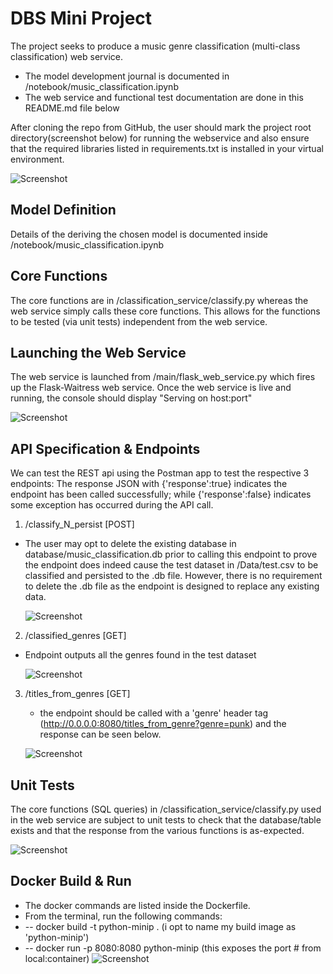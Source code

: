 # DBS Mini Project

The project seeks to produce a music genre classification (multi-class classification) web service.
- The model development journal is documented in /notebook/music_classification.ipynb
- The web service and functional test documentation are done in this README.md file below 

After cloning the repo from GitHub, the user should mark the project root directory(screenshot below) for running the webservice and also ensure that the required libraries listed in requirements.txt is installed in your virtual environment.


![Screenshot](screenshots/projectHead.jpg)

## Model Definition

Details of the deriving the chosen model is documented inside /notebook/music_classification.ipynb

## Core Functions

The core functions are in /classification_service/classify.py whereas the web service simply calls these core functions. This allows for the functions to be tested (via unit tests) independent from the web service.


## Launching the Web Service

The web service is launched from /main/flask_web_service.py which fires up the Flask-Waitress web service.
Once the web service is live and running, the console should display "Serving on host:port"

![Screenshot](screenshots/serving.jpg)



## API Specification & Endpoints

We can test the REST api using the Postman app to test the respective 3 endpoints:
The response JSON with {'response':true} indicates the endpoint has been called successfully; while {'response':false} indicates some exception has occurred during the API call.


1) /classify_N_persist [POST]
- The user may opt to delete the existing database in database/music_classification.db prior to calling this endpoint to prove the endpoint does indeed cause the test dataset in /Data/test.csv to be classified and persisted to the .db file. However, there is no requirement to delete the .db file as the endpoint is designed to replace any existing data.  

	![Screenshot](screenshots/classify_N_persist.jpg)


2) /classified_genres [GET]
- Endpoint outputs all the genres found in the test dataset

	![Screenshot](screenshots/classified_genres.jpg)


3) /titles_from_genres [GET]
	- the endpoint should be called with a 'genre' header tag (http://0.0.0.0:8080/titles_from_genre?genre=punk) and the response can be seen below.

	![Screenshot](screenshots/title_from_genre.jpg)


## Unit Tests

The core functions (SQL queries) in /classification_service/classify.py used in the web service are subject to unit tests to check that the database/table exists and that the response from the various functions is as-expected.

![Screenshot](screenshots/unittests.jpg)


## Docker Build & Run
- The docker commands are listed inside the Dockerfile.
- From the terminal, run the following commands:
- -- docker build -t python-minip . (i opt to name my build image as 'python-minip')
- -- docker run -p 8080:8080 python-minip (this exposes the port # from local:container)
![Screenshot](screenshots/dockerbuild.jpg)







